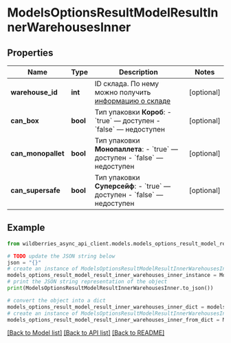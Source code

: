 # ModelsOptionsResultModelResultInnerWarehousesInner


## Properties

Name | Type | Description | Notes
------------ | ------------- | ------------- | -------------
**warehouse_id** | **int** | ID склада. По нему можно получить [информацию о складе](./#tag/Informaciya-dlya-formirovaniya-postavok/paths/~1api~1v1~1warehouses/get) | [optional] 
**can_box** | **bool** | Тип упаковки **Короб**:   - &#x60;true&#x60; — доступен   - &#x60;false&#x60; — недоступен  | [optional] 
**can_monopallet** | **bool** | Тип упаковки **Монопаллета**:   - &#x60;true&#x60; — доступен   - &#x60;false&#x60; — недоступен  | [optional] 
**can_supersafe** | **bool** | Тип упаковки **Суперсейф**:   - &#x60;true&#x60; — доступен   - &#x60;false&#x60; — недоступен  | [optional] 

## Example

```python
from wildberries_async_api_client.models.models_options_result_model_result_inner_warehouses_inner import ModelsOptionsResultModelResultInnerWarehousesInner

# TODO update the JSON string below
json = "{}"
# create an instance of ModelsOptionsResultModelResultInnerWarehousesInner from a JSON string
models_options_result_model_result_inner_warehouses_inner_instance = ModelsOptionsResultModelResultInnerWarehousesInner.from_json(json)
# print the JSON string representation of the object
print(ModelsOptionsResultModelResultInnerWarehousesInner.to_json())

# convert the object into a dict
models_options_result_model_result_inner_warehouses_inner_dict = models_options_result_model_result_inner_warehouses_inner_instance.to_dict()
# create an instance of ModelsOptionsResultModelResultInnerWarehousesInner from a dict
models_options_result_model_result_inner_warehouses_inner_from_dict = ModelsOptionsResultModelResultInnerWarehousesInner.from_dict(models_options_result_model_result_inner_warehouses_inner_dict)
```
[[Back to Model list]](../README.md#documentation-for-models) [[Back to API list]](../README.md#documentation-for-api-endpoints) [[Back to README]](../README.md)


